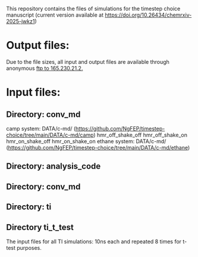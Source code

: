 This repository contains the files of simulations for the timestep choice manuscript (current version available at https://doi.org/10.26434/chemrxiv-2025-jwkz1)
# Output files: #
  Due to the file sizes, all input and output files are available through anonymous [ftp to 165.230.21.2.](ftp://165.230.21.2/)  

# Input files: #
## Directory: conv_md ##
camp system: DATA/c-md/ (https://github.com/NgFEP/timestep-choice/tree/main/DATA/c-md/camp)
hmr_off_shake_off
hmr_off_shake_on
hmr_on_shake_off
hmr_on_shake_on
ethane system: DATA/c-md/ (https://github.com/NgFEP/timestep-choice/tree/main/DATA/c-md/ethane)
## Directory: analysis_code ##

## Directory: conv_md ##

## Directory: ti ##

## Directory ti_t_test ## 
The input files for all TI simulations: 10ns each and repeated 8 times for t-test purposes.


